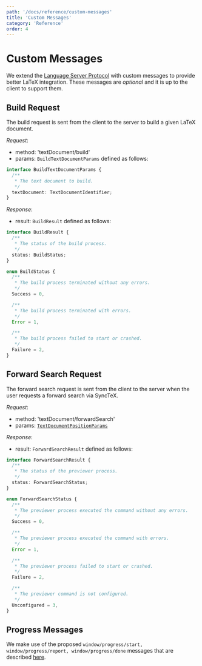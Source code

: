 ```yaml
---
path: '/docs/reference/custom-messages'
title: 'Custom Messages'
category: 'Reference'
order: 4
---
```


# Custom Messages

We extend the [Language Server Protocol](https://microsoft.github.io/language-server-protocol/specification)
with custom messages to provide better LaTeX integration.
These messages are _optional_ and it is up to the client to support them.

## Build Request

The build request is sent from the client to the server to build a given LaTeX document.

_Request_:

- method: 'textDocument/build'
- params: `BuildTextDocumentParams` defined as follows:

```typescript
interface BuildTextDocumentParams {
  /**
   * The text document to build.
   */
  textDocument: TextDocumentIdentifier;
}
```

_Response_:

- result: `BuildResult` defined as follows:

```typescript
interface BuildResult {
  /**
   * The status of the build process.
   */
  status: BuildStatus;
}

enum BuildStatus {
  /**
   * The build process terminated without any errors.
   */
  Success = 0,

  /**
   * The build process terminated with errors.
   */
  Error = 1,

  /**
   * The build process failed to start or crashed.
   */
  Failure = 2,
}
```

## Forward Search Request

The forward search request is sent from the client to the server when the user requests a forward search via SyncTeX.

_Request_:

- method: 'textDocument/forwardSearch'
- params: [`TextDocumentPositionParams`](https://microsoft.github.io/language-server-protocol/specification#textdocumentpositionparams)

_Response_:

- result: `ForwardSearchResult` defined as follows:

```typescript
interface ForwardSearchResult {
  /**
   * The status of the previewer process.
   */
  status: ForwardSearchStatus;
}

enum ForwardSearchStatus {
  /**
   * The previewer process executed the command without any errors.
   */
  Success = 0,

  /**
   * The previewer process executed the command with errors.
   */
  Error = 1,

  /**
   * The previewer process failed to start or crashed.
   */
  Failure = 2,

  /**
   * The previewer command is not configured.
   */
  Unconfigured = 3,
}
```

## Progress Messages

We make use of the proposed `window/progress/start, window/progress/report, window/progress/done` messages
that are described [here](https://github.com/microsoft/vscode-languageserver-node/blob/master/protocol/src/protocol.progress.proposed.md).
